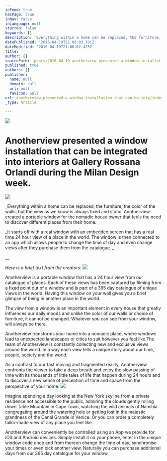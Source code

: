 ```yaml
---
inFeed: true
hasPage: true
inNav: false
inLanguage: null
starred: false
keywords: []
description: 'Everything within a home can be replaced, the furniture, the color of the walls, but the view as we know is always fixed and static. Anotherview created a portable window for the nomadic house owner that feels the need to discover different places from their home. '
datePublished: '2016-04-19T21:06:03.701Z'
dateModified: '2016-04-19T21:06:02.425Z'
title: ''
author: []
sourcePath: _posts/2016-04-19-anotherview-presented-a-window-installation-that-can-be-inte.md
published: true
authors: []
publisher:
  name: null
  domain: null
  url: null
  favicon: null
url: anotherview-presented-a-window-installation-that-can-be-inte/index.html
_type: Article

---
```

![](https://the-grid-user-content.s3-us-west-2.amazonaws.com/5eca77d4-7ba3-4803-a9db-c81a089e6cc7.jpg)

# Anotherview presented a window installation that can be integrated into interiors at Gallery Rossana Orlandi during the Milan Design week.
![](https://the-grid-user-content.s3-us-west-2.amazonaws.com/4dd5579c-a865-4b6f-932f-6086e41e834f.jpg)

_Everything within a home can be replaced, the furniture, the color of the walls, but the view as we know is always fixed and static. Anotherview created a portable window for the nomadic house owner that feels the need to discover different places from their home. _

_It starts off with a real window with an embedded screen that has a real time 24 hour view of a place in the world. The window is then connected to an app which allows people to change the time of day and even change views after they purchase them from the catalogue. _

__

_Here is a brief text from the creators:_
![](https://the-grid-user-content.s3-us-west-2.amazonaws.com/a74ed075-4869-49bf-a78b-83f81e363972.jpg)

Anotherview is a portable window that has a 24 hour view from our catalogue of places. Each of these views has been captured by filming from a fixed point out of a window and is part of a 365 day catalogue of unique views in the world. Having this window on your wall gives you a brief glimpse of being in another place in the world.

The view from a window is an important element in every house that greatly influences our daily moods and unlike the color of our walls or choice of furniture, it cannot be changed. Whatever you can see from your window, will always be there.

Anotherview transforms your home into a nomadic place, where windows lead to unexpected landscapes or cities to suit however you feel like.The team of Anotherview is constantly collecting new and exclusive views around the world. In a way each view tells a unique story about our time, people, society and the world.

As a contrast to our fast moving and fragmented reality, Anotherview confronts the viewer to take a deep breath and enjoy the slow passing of time with its thousands of little tales of life that happen during 24 hours and to discover a new sense of perception of time and space from the perspective of your home.
![](https://s3-us-west-2.amazonaws.com/the-grid-img/p/1d4a532270a92099f04ee2852e730e159c6bc843.jpg)

Imagine spending a day looking at the New York skyline from a private residence not accessible to the public, admiring the clouds gently rolling down Table Mountain in Cape Town, watching the wild animals of Namibia congregating around the watering hole or getting lost in the majestic grandness of the Canal Grande in Venice. Or you can order a completely tailor-made view of any place you feel like.

Anotherview can conveniently be controlled using an App we provide for iOS and Android devices. Simply install it on your phone, enter in the unique window code once and from thereon change the time of day, synchronise your times or even pick another view. Naturally you can purchase additional days from our 365 day catalogue for your window.